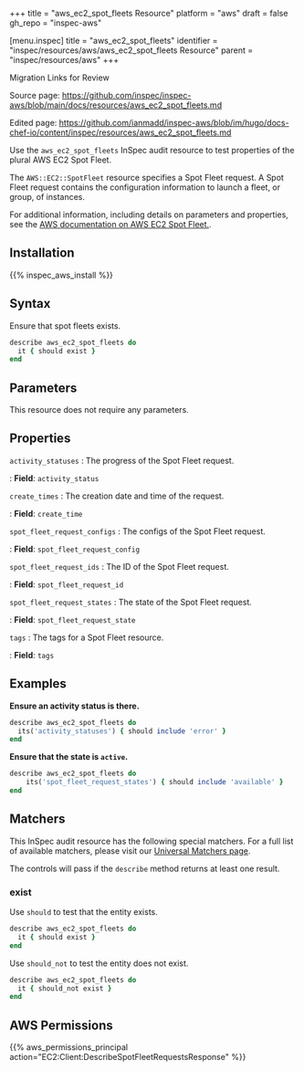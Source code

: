 +++
title = "aws_ec2_spot_fleets Resource"
platform = "aws"
draft = false
gh_repo = "inspec-aws"

[menu.inspec]
title = "aws_ec2_spot_fleets"
identifier = "inspec/resources/aws/aws_ec2_spot_fleets Resource"
parent = "inspec/resources/aws"
+++

<div class="admonition-note">
<p class="admonition-note-title">Migration Links for Review</p>
<div class="admonition-note-text">
<p>Source page: <a href="https://github.com/inspec/inspec-aws/blob/main/docs/resources/aws_ec2_spot_fleets.md">https://github.com/inspec/inspec-aws/blob/main/docs/resources/aws_ec2_spot_fleets.md</a></p>
<p>Edited page: <a href="https://github.com/ianmadd/inspec-aws/blob/im/hugo/docs-chef-io/content/inspec/resources/aws_ec2_spot_fleets.md">https://github.com/ianmadd/inspec-aws/blob/im/hugo/docs-chef-io/content/inspec/resources/aws_ec2_spot_fleets.md</a></p>
</div>
</div>


Use the `aws_ec2_spot_fleets` InSpec audit resource to test properties of the plural AWS EC2 Spot Fleet.

The `AWS::EC2::SpotFleet` resource specifies a Spot Fleet request. A Spot Fleet request contains the configuration information to launch a fleet, or group, of instances.

For additional information, including details on parameters and properties, see the [AWS documentation on AWS EC2 Spot Fleet.](https://docs.aws.amazon.com/AWSCloudFormation/latest/UserGuide/aws-resource-ec2-spotfleet.html).

## Installation

{{% inspec_aws_install %}}

## Syntax

Ensure that spot fleets exists.

```ruby
describe aws_ec2_spot_fleets do
  it { should exist }
end
```

## Parameters

This resource does not require any parameters.

## Properties

`activity_statuses`
: The progress of the Spot Fleet request.

: **Field**: `activity_status`

`create_times`
: The creation date and time of the request.

: **Field**: `create_time`

`spot_fleet_request_configs`
: The configs of the Spot Fleet request.

: **Field**: `spot_fleet_request_config`

`spot_fleet_request_ids`
: The ID of the Spot Fleet request.

: **Field**: `spot_fleet_request_id`

`spot_fleet_request_states`
: The state of the Spot Fleet request.

: **Field**: `spot_fleet_request_state`

`tags`
: The tags for a Spot Fleet resource.

: **Field**: `tags`

## Examples

**Ensure an activity status is there.**

```ruby
describe aws_ec2_spot_fleets do
  its('activity_statuses') { should include 'error' }
end
```

**Ensure that the state is `active`.**

```ruby
describe aws_ec2_spot_fleets do
    its('spot_fleet_request_states') { should include 'available' }
end
```

## Matchers

This InSpec audit resource has the following special matchers. For a full list of available matchers, please visit our [Universal Matchers page](https://www.inspec.io/docs/reference/matchers/).

The controls will pass if the `describe` method returns at least one result.

### exist

Use `should` to test that the entity exists.

```ruby
describe aws_ec2_spot_fleets do
  it { should exist }
end
```

Use `should_not` to test the entity does not exist.

```ruby
describe aws_ec2_spot_fleets do
  it { should_not exist }
end
```

## AWS Permissions

{{% aws_permissions_principal action="EC2:Client:DescribeSpotFleetRequestsResponse" %}}
